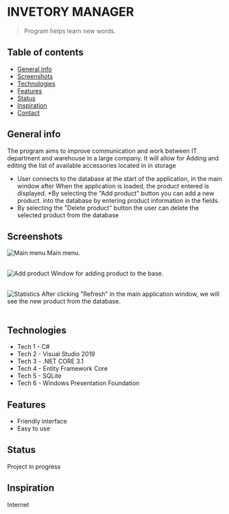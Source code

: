 # INVETORY MANAGER
> Program helps learn new words.
## Table of contents
* [General info](#general-info)
* [Screenshots](#screenshots)
* [Technologies](#technologies)
* [Features](#features)
* [Status](#status)
* [Inspiration](#inspiration)
* [Contact](#contact)

## General info
The program aims to improve communication and work between
IT department and warehouse in a large company. It will allow for
Adding and editing the list of available accessories located in
in storage
* User connects to the database at the start of the application, in the main window after
When the application is loaded, the product entered is displayed.
*By selecting the "Add product" button you can add a new product.
into the database by entering product information in the fields.
* By selecting the "Delete product" button the user can delete the selected
product from the database



## Screenshots


![Main menu](https://iv.pl/images/7c5f5fd614c4dbb8625d0ae40e77c7ff.png)
Main menu.<br/><br/>

![Add product](https://iv.pl/images/435ff37d692f6d79bfe0846d5a6ba4af.png)
Window for adding product to the base.<br/><br/>

![Statistics](https://iv.pl/images/fdc9a3a01481c009431f01b6955f6154.png)
After clicking "Refresh" in the main application window, we will see the new product from the database.<br/><br/>



## Technologies
* Tech 1 - C#
* Tech 2 - Visual Studio 2019
* Tech 3 - .NET CORE 3.1
* Tech 4 - Entity Framework Core
* Tech 5 - SQLite
* Tech 6 - Windows Presentation Foundation



## Features
* Friendly interface
* Easy to use


## Status
Project in progress

## Inspiration
Internet
